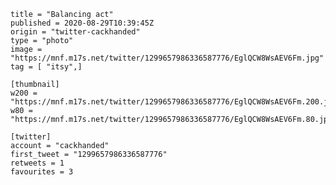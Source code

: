 ```
title = "Balancing act"
published = 2020-08-29T10:39:45Z
origin = "twitter-cackhanded"
type = "photo"
image = "https://mnf.m17s.net/twitter/1299657986336587776/EglQCW8WsAEV6Fm.jpg"
tag = [ "itsy",]

[thumbnail]
w200 = "https://mnf.m17s.net/twitter/1299657986336587776/EglQCW8WsAEV6Fm.200.jpg"
w80 = "https://mnf.m17s.net/twitter/1299657986336587776/EglQCW8WsAEV6Fm.80.jpg"

[twitter]
account = "cackhanded"
first_tweet = "1299657986336587776"
retweets = 1
favourites = 3
```

<p class='image'><img src='https://mnf.m17s.net/twitter/1299657986336587776/EglQCW8WsAEV6Fm.jpg' alt=''></p>

